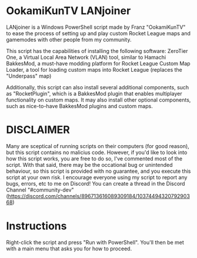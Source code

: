 # OokamiKunTV LANjoiner

LANjoiner is a Windows PowerShell script made by Franz "OokamiKunTV" to ease the process of setting up and play custom Rocket League
maps and gamemodes with other people from my community.

This script has the capabilities of installing the following software:
ZeroTier One, a Virtual Local Area Network (VLAN) tool, similar to Hamachi
BakkesMod, a must-have modding platform for Rocket League
Custom Map Loader, a tool for loading custom maps into Rocket League (replaces the "Underpass" map)

Additionally, this script can also install several additional components, such as "RocketPlugin",
which is a BakkesMod plugin that enables multiplayer functionality on custom maps.
It may also install other optional components, such as nice-to-have BakkesMod plugins and custom maps.

# DISCLAIMER  
Many are sceptical of running scripts on their computers (for good reason), but this script contains no malicius code.
However, if you'd like to look into how this script works, you are free to do so, I've commented most of the script.
With that said, there may be the occational bug or unintended behaviour, so this script is provided with no guarantee,
and you execute this script at your own risk. 
I encourage everyone using my script to report any bugs, errors, etc to me on Discord!
You can create a thread in the Discord Channel "#community-dev" (https://discord.com/channels/896713616089309184/1037449432079290368)

# Instructions
Right-click the script and press "Run with PowerShell". You'll then be met with a main menu that asks you for how to proceed.
